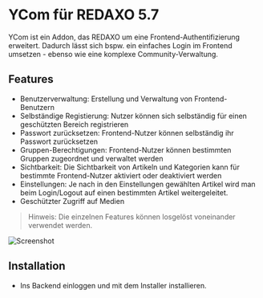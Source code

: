 YCom für REDAXO 5.7
=============

YCom ist ein Addon, das REDAXO um eine Frontend-Authentifizierung erweitert. Dadurch lässt sich bspw. ein einfaches Login im Frontend umsetzen - ebenso wie eine komplexe Community-Verwaltung.

Features
--------

* Benutzerverwaltung: Erstellung und Verwaltung von Frontend-Benutzern
* Selbständige Registierung: Nutzer können sich selbständig für einen geschützten Bereich registrieren
* Passwort zurücksetzen: Frontend-Nutzer können selbständig ihr Passwort zurücksetzen 
* Gruppen-Berechtigungen: Frontend-Nutzer können bestimmten Gruppen zugeordnet und verwaltet werden 
* Sichtbarkeit: Die Sichtbarkeit von Artikeln und Kategorien kann für bestimmte Frontend-Nutzer aktiviert oder deaktiviert werden
* Einstellungen: Je nach in den Einstellungen gewählten Artikel wird man beim Login/Logout auf einen bestimmten Artikel weitergeleitet.
* Geschützter Zugriff auf Medien

> Hinweis: Die einzelnen Features können losgelöst voneinander verwendet werden.

![Screenshot](https://raw.githubusercontent.com/yakamara/redaxo_ycom/assets/ycom_01.png)

Installation
------------

* Ins Backend einloggen und mit dem Installer installieren.
